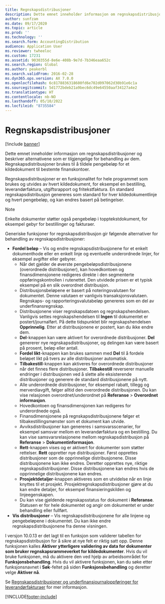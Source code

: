 ```yaml
---
title: Regnskapsdistribusjoner
description: Dette emnet inneholder informasjon om regnskapsdistribusjoner og beskriver tilgjengelige behandlingsalternativer.
author: sunfzam
ms.date: 09/17/2020
ms.topic: article
ms.prod: ''
ms.technology: ''
ms.search.form: AccountingDistribution
audience: Application User
ms.reviewer: twheeloc
ms.custom: 17231
ms.assetid: 9030355d-8e6e-408b-9e7d-7b346eaa652c
ms.search.region: Global
ms.author: peakerbl
ms.search.validFrom: 2016-02-28
ms.dyn365.ops.version: AX 7.0.0
ms.openlocfilehash: 6c8178836318600fd6e702d097062d30b91e6c1a
ms.sourcegitcommit: 5d1772bdeb21a9bec6dc49e64550aaf34127a4e2
ms.translationtype: HT
ms.contentlocale: nb-NO
ms.lasthandoff: 05/10/2022
ms.locfileid: "8735584"
---
```

# <a name="accounting-distributions"></a>Regnskapsdistribusjoner

[!include [banner](../includes/banner.md)]

Dette emnet inneholder informasjon om regnskapsdistribusjoner og beskriver alternativene som er tilgjengelige for behandling av dem. Regnskapsdistribusjoner brukes til å tildele pengebeløp for et kildedokument til bestemte finanskontoer. 

Regnskapsdistribusjoner er en funksjonalitet for hele programmet som brukes og utvides av hvert kildedokument, for eksempel en bestilling, leverandørfaktura, utgiftsrapport og fritekstfaktura. En standard regnskapsdistribusjon genereres som standard for hver kildedokumentlinje og hvert pengebeløp, og kan endres basert på betingelser. 

> [!NOTE] 
> Enkelte dokumenter støtter også pengebeløp i topptekstdokument, for eksempel gebyr for bestillinger og fakturaer. 

Generiske funksjoner for regnskapsdistribusjon gir følgende alternativer for behandling av regnskapsdistribusjoner:

-   **Fordel beløp** – Vis og endre regnskapsdistribusjonene for et enkelt dokumenthode eller en enkelt linje og eventuelle underordnede linjer, for eksempel avgifter eller gebyrer.
    -   Når det gjelder de øverste pengebeløpsdistribusjonene (overordnede distribusjoner), kan hovedkontoen og finansdimensjonene redigeres direkte i den segmenterte oppføringskontrollen i rutenettet. Den utvidede prisen er et typisk eksempel på en slik overordnet distribusjon.
    -   Distribusjonsbeløpene er basert på noteringsvalutaen for dokumentet. Denne valutaen er vanligvis transaksjonsvalutaen. Regnskaps- og rapporteringsvalutabeløp genereres som en del av underfinansregnskap.
    -   Distribusjonene viser regnskapsdatoen og regnskapshendelsen. Vanligvis settes regnskapshendelsen til **Ingen** til dokumentet er postert/journalført. På dette tidspunktet blir regnskapshendelsen **Opprinnelig**. Etter at distribusjonene er postert, kan du ikke endre dem.
    -   **Del**-knappen kan være aktivert for overordnede distribusjoner. **Del** genererer nye regnskapsdistribusjoner, og delingen kan være basert på prosent, beløp eller antall.
    -   **Fordel likt**-knappen kan brukes sammen med **Del** til å fordele beløpet likt på tvers av alle distribusjoner automatisk.
    -   **Tilbakestill**-knappen kan aktiveres for overordnede distribusjoner når det finnes flere distribusjoner. **Tilbakestill** reverserer manuelle endringer i distribusjonen ved å slette alle eksisterende distribusjoner og generere de standard distribusjonene på nytt.
    -   Alle underordnede distribusjoner, for eksempel rabatt, tillegg og merverdiavgift, følger alltid den overordnede distribusjonen. Du kan vise relasjonen overordnet/underordnet på **Referanse** &gt; **Overordnet informasjon**.
    -   Hovedkontoen og finansdimensjonen kan redigeres for underordnede også.
    -   Finansdimensjonene på regnskapsdistribusjonene følger et tilbakestillingsmønster som et dokument kan utvide.
    -   Avviksdistribusjoner kan genereres i samsvarsscenarier, for eksempel samsvar mellom en leverandørfaktura og en bestilling. Du kan vise samsvarsrelasjonene mellom regnskapsdistribusjon på **Referanse** &gt; **Dokumentinformasjon**.
    -   **Rett**-knappen vises og er aktivert for dokumenter som støtter rettelser. **Rett** oppretter nye distribusjoner. Først opprettes distribusjoner som de opprinnelige distribusjonene. Disse distribusjonene kan ikke endres. Deretter opprettes nye, riktige regnskapsdistribusjoner. Disse distribusjonene kan endres hvis de opprinnelige distribusjonene kan endres.
    -   **Prosjektdetaljer**-knappen aktiveres som en utvidelse når en linje knyttes til et prosjekt. Prosjektregnskapsdistribusjoner gjøre at du kan endre detaljer, for eksempel finansieringskilden og linjeegenskapen.
    -   Du kan vise gjeldende regnskapsstatus for dokument i **Referanse**. Statusen er for hele dokumentet og angir om dokumentet er under behandling eller fullført.
-   **Vis distribusjoner** – Vis regnskapsdistribusjonene for alle linjene og pengebeløpene i dokumentet. Du kan ikke endre regnskapsdistribusjonene fra denne visningen.

I versjon 10.0.13 er det lagt til en funksjon som validerer tabellen for regnskapsdistribusjon for å sikre at nye felt er riktig satt opp. Denne funksjonen kalles **Aktiver ytterligere validering av data for dokumenter som bruker regnskapsrammeverket for kildedokumenter**. Hvis du vil bruke funksjonen, må du aktivere den ved hjelp av arbeidsområdet for **Funksjonsbehandling**. Hvis du vil aktivere funksjonen, kan du søke etter funksjonsnavnet i **Søk**-feltet på siden **Funksjonsbehandling** og deretter velge **Aktiver nå**.

Se [Regnskapsdistribusjoner og underfinansjournaloppføringer for leverandørfakturaer](accounting-distributions-subledger-journal-entries-vendor-invoices.md) for mer informasjon.


[!INCLUDE[footer-include](../../includes/footer-banner.md)]
